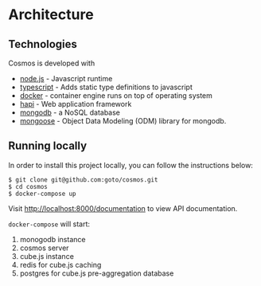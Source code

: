 # Architecture

## Technologies

Cosmos is developed with

- [node.js](https://nodejs.org/en/) - Javascript runtime
- [typescript](https://www.typescriptlang.org/) - Adds static type definitions to javascript
- [docker](https://www.docker.com/get-started) - container engine runs on top of operating system
- [hapi](https://hapi.dev/) - Web application framework
- [mongodb](https://www.mongodb.com/) - a NoSQL database
- [mongoose](https://mongoosejs.com/) - Object Data Modeling (ODM) library for mongodb.

## Running locally

In order to install this project locally, you can follow the instructions below:

```text
$ git clone git@github.com:goto/cosmos.git
$ cd cosmos
$ docker-compose up
```

Visit [http://localhost:8000/documentation](http://localhost:8000/documentation) to view API documentation.

`docker-compose` will start:

1. monogodb instance
2. cosmos server
3. cube.js instance
4. redis for cube.js caching
5. postgres for cube.js pre-aggregation database
